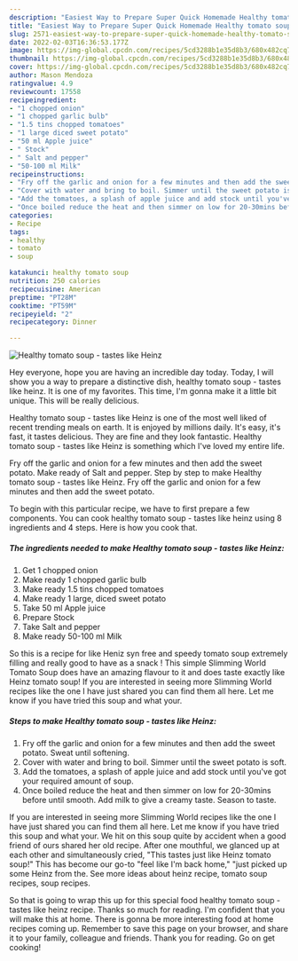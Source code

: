 ```yaml
---
description: "Easiest Way to Prepare Super Quick Homemade Healthy tomato soup - tastes like Heinz"
title: "Easiest Way to Prepare Super Quick Homemade Healthy tomato soup - tastes like Heinz"
slug: 2571-easiest-way-to-prepare-super-quick-homemade-healthy-tomato-soup-tastes-like-heinz
date: 2022-02-03T16:36:53.177Z
image: https://img-global.cpcdn.com/recipes/5cd3288b1e35d8b3/680x482cq70/healthy-tomato-soup-tastes-like-heinz-recipe-main-photo.jpg
thumbnail: https://img-global.cpcdn.com/recipes/5cd3288b1e35d8b3/680x482cq70/healthy-tomato-soup-tastes-like-heinz-recipe-main-photo.jpg
cover: https://img-global.cpcdn.com/recipes/5cd3288b1e35d8b3/680x482cq70/healthy-tomato-soup-tastes-like-heinz-recipe-main-photo.jpg
author: Mason Mendoza
ratingvalue: 4.9
reviewcount: 17558
recipeingredient:
- "1 chopped onion"
- "1 chopped garlic bulb"
- "1.5 tins chopped tomatoes"
- "1 large diced sweet potato"
- "50 ml Apple juice"
- " Stock"
- " Salt and pepper"
- "50-100 ml Milk"
recipeinstructions:
- "Fry off the garlic and onion for a few minutes and then add the sweet potato. Sweat until softening."
- "Cover with water and bring to boil. Simmer until the sweet potato is soft."
- "Add the tomatoes, a splash of apple juice and add stock until you've got your required amount of soup."
- "Once boiled reduce the heat and then simmer on low for 20-30mins before until smooth. Add milk to give a creamy taste. Season to taste."
categories:
- Recipe
tags:
- healthy
- tomato
- soup

katakunci: healthy tomato soup 
nutrition: 250 calories
recipecuisine: American
preptime: "PT28M"
cooktime: "PT59M"
recipeyield: "2"
recipecategory: Dinner

---
```



![Healthy tomato soup - tastes like Heinz](https://img-global.cpcdn.com/recipes/5cd3288b1e35d8b3/680x482cq70/healthy-tomato-soup-tastes-like-heinz-recipe-main-photo.jpg)

Hey everyone, hope you are having an incredible day today. Today, I will show you a way to prepare a distinctive dish, healthy tomato soup - tastes like heinz. It is one of my favorites. This time, I'm gonna make it a little bit unique. This will be really delicious.

Healthy tomato soup - tastes like Heinz is one of the most well liked of recent trending meals on earth. It is enjoyed by millions daily. It's easy, it's fast, it tastes delicious. They are fine and they look fantastic. Healthy tomato soup - tastes like Heinz is something which I've loved my entire life.

Fry off the garlic and onion for a few minutes and then add the sweet potato. Make ready of Salt and pepper. Step by step to make Healthy tomato soup - tastes like Heinz. Fry off the garlic and onion for a few minutes and then add the sweet potato.


To begin with this particular recipe, we have to first prepare a few components. You can cook healthy tomato soup - tastes like heinz using 8 ingredients and 4 steps. Here is how you cook that.

<!--inarticleads1-->

##### The ingredients needed to make Healthy tomato soup - tastes like Heinz:

1. Get 1 chopped onion
1. Make ready 1 chopped garlic bulb
1. Make ready 1.5 tins chopped tomatoes
1. Make ready 1 large, diced sweet potato
1. Take 50 ml Apple juice
1. Prepare  Stock
1. Take  Salt and pepper
1. Make ready 50-100 ml Milk


So this is a recipe for like Heniz syn free and speedy tomato soup extremely filling and really good to have as a snack ! This simple Slimming World Tomato Soup does have an amazing flavour to it and does taste exactly like Heinz tomato soup! If you are interested in seeing more Slimming World recipes like the one I have just shared you can find them all here. Let me know if you have tried this soup and what your. 

<!--inarticleads2-->

##### Steps to make Healthy tomato soup - tastes like Heinz:

1. Fry off the garlic and onion for a few minutes and then add the sweet potato. Sweat until softening.
1. Cover with water and bring to boil. Simmer until the sweet potato is soft.
1. Add the tomatoes, a splash of apple juice and add stock until you've got your required amount of soup.
1. Once boiled reduce the heat and then simmer on low for 20-30mins before until smooth. Add milk to give a creamy taste. Season to taste.


If you are interested in seeing more Slimming World recipes like the one I have just shared you can find them all here. Let me know if you have tried this soup and what your. We hit on this soup quite by accident when a good friend of ours shared her old recipe. After one mouthful, we glanced up at each other and simultaneously cried, "This tastes just like Heinz tomato soup!" This has become our go-to "feel like I'm back home," "just picked up some Heinz from the. See more ideas about heinz recipe, tomato soup recipes, soup recipes. 

So that is going to wrap this up for this special food healthy tomato soup - tastes like heinz recipe. Thanks so much for reading. I'm confident that you will make this at home. There is gonna be more interesting food at home recipes coming up. Remember to save this page on your browser, and share it to your family, colleague and friends. Thank you for reading. Go on get cooking!
